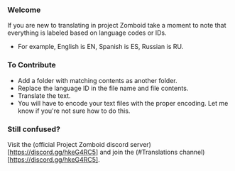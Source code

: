 ### Welcome
If you are new to translating in project Zomboid take a moment to note that everything is labeled based on language codes or IDs. 
- For example, English is EN, Spanish is ES, Russian is RU.


### To Contribute
- Add a folder with matching contents as another folder.
- Replace the language ID in the file name and file contents.
- Translate the text.
- You will have to encode your text files with the proper encoding. Let me know if you're not sure how to do this.


### Still confused?
Visit the (official Project Zomboid discord server)[https://discord.gg/hkeG4RC5] and join the (#Translations channel)[https://discord.gg/hkeG4RC5].
